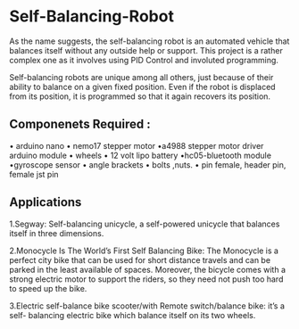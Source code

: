 # Self-Balancing-Robot
As the name suggests, the self-balancing robot is an automated vehicle that balances itself without any outside help or support. This project is a rather complex one as it involves using PID Control and involuted programming. 

Self-balancing robots are unique among all others, just because of their ability to balance on a given fixed position. Even if the robot is displaced from its position, it is programmed so that it again recovers its position.
## Componenets Required :
• arduino nano
• nemo17 stepper motor •a4988 stepper motor driver arduino module
• wheels • 12 volt lipo battery •hc05-bluetooth module
•gyroscope sensor
• angle brackets
• bolts ,nuts. • pin female, header pin, female jst pin
## Applications
1.Segway: Self-balancing unicycle, a self-powered unicycle that balances itself in three dimensions.

2.Monocycle Is The World’s First Self Balancing Bike: The Monocycle is a perfect city bike that can be used for short distance travels and can
be parked in the least available of spaces. Moreover, the bicycle comes with a strong electric motor to support the riders, so they need not push too hard to speed up the bike.

3.Electric self-balance bike scooter/with Remote switch/balance bike: it’s a self- balancing electric bike which balance itself on its two wheels. 

